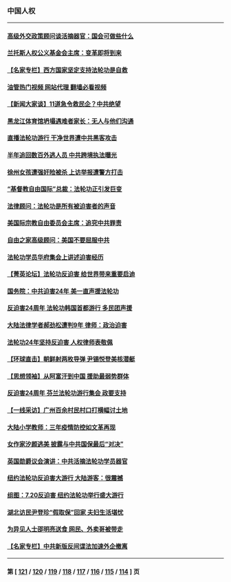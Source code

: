 ### 中国人权
---
#### [高级外交政策顾问谈活摘器官：国会可做些什么](../../pages/ncid278/n14041396.md?07260445) 
#### [兰托斯人权公义基金会主席：变革即将到来](../../pages/ncid278/n14041358.md?07260445) 
#### [【名家专栏】西方国家坚定支持法轮功是自救](../../pages/ncid278/n14041000.md?07260445) 
#### [油管热门视频 网站代理 翻墙必看视频](http://138.2.39.72:81/youtube.html?epic-marker?07260445)
#### [【新闻大家谈】11道急令救民企？中共绝望](../../pages/ncid278/n14040944.md?07260445) 
#### [黑龙江体育馆坍塌遇难者家长：无人与他们沟通](../../pages/ncid278/n14040699.md?07260445) 
#### [直播法轮功游行 干净世界遭中共黑客攻击](../../pages/ncid278/n14039822.md?07260445) 
#### [半年追回数百外逃人员 中共跨境执法曝光](../../pages/ncid278/n14039923.md?07260445) 
#### [徐州女孩遭强奸险被杀 上访举报遭警方打击](../../pages/ncid278/n14039644.md?07260445) 
#### [“基督教自由国际”总裁：法轮功正引发巨变](../../pages/ncid278/n14039180.md?07260445) 
#### [法律顾问：法轮功是所有被迫害者的声音](../../pages/ncid278/n14039151.md?07260445) 
#### [美国际宗教自由委员会主席：追究中共罪责](../../pages/ncid278/n14039122.md?07260445) 
#### [自由之家高级顾问：美国不要屈服中共](../../pages/ncid278/n14039120.md?07260445) 
#### [法轮功学员华府集会上讲述迫害经历](../../pages/ncid278/n14039115.md?07260445) 
#### [【菁英论坛】法轮功反迫害 给世界带来重要启迪](../../pages/ncid278/n14038884.md?07260445) 
#### [国务院：中共迫害24年 美一直声援法轮功](../../pages/ncid278/n14038806.md?07260445) 
#### [反迫害24周年 法轮功韩国首都游行 多民团声援](../../pages/ncid278/n14038512.md?07260445) 
#### [大陆法律学者郝劲松遭判9年 律师：政治迫害](../../pages/ncid278/n14038452.md?07260445) 
#### [法轮功24年坚持反迫害 人权律师表敬佩](../../pages/ncid278/n14038253.md?07260445) 
#### [【环球直击】朝鲜射两枚导弹 尹锡悦登美核潜艇](../../pages/ncid278/n14037946.md?07260445) 
#### [【思想领袖】从阿富汗到中国 援助最弱势群体](../../pages/ncid278/n14011884.md?07260445) 
#### [反迫害24周年 芬兰法轮功游行集会 政要支持](../../pages/ncid278/n14037540.md?07260445) 
#### [【一线采访】广州百余村民村口打横幅讨土地](../../pages/ncid278/n14036620.md?07260445) 
#### [大陆小学教师：三年疫情防控如文革再现](../../pages/ncid278/n14036418.md?07260445) 
#### [女作家汐颜逃美 披露与中共国保最后“对决”](../../pages/ncid278/n14036398.md?07260445) 
#### [英国勋爵议会演讲：中共活摘法轮功学员器官](../../pages/ncid278/n14036389.md?07260445) 
#### [纽约法轮功反迫害大游行 大陆游客：很震撼](../../pages/ncid278/n14035017.md?07260445) 
#### [组图：7.20反迫害 纽约法轮功举行盛大游行](../../pages/ncid278/n14034972.md?07260445) 
#### [湖北访民尹登珍“假取保”回家 夫妇生活堪忧](../../pages/ncid278/n14034970.md?07260445) 
#### [为异见人士邵明亮送食 网民、外卖哥被带走](../../pages/ncid278/n14034824.md?07260445) 
#### [【名家专栏】中共新版反间谍法加速外企撤离](../../pages/ncid278/n14034340.md?07260445) 

---
#### 第 [ [121](./121.md?07260445) / [120](./120.md?07260445) / [119](./119.md?07260445) / [118](./118.md?07260445) / [117](./117.md?07260445) / [116](./116.md?07260445) / [115](./115.md?07260445) / [114](./114.md?07260445) ] 页
